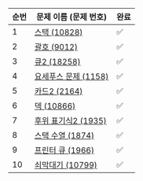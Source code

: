 | 순번 | 문제 이름 (문제 번호)         | 완료 |
| ------------------- | ---- |  ---- |
|  1  | [스택 (10828)](https://www.acmicpc.net/problem/10828)|  ✅  |
|  2  | [괄호 (9012)](https://www.acmicpc.net/problem/9012) |  ✅  |
|  3  | [큐2 (18258)](https://www.acmicpc.net/problem/18258) |  ✅  |
|  4  | [요세푸스 문제 (1158)](https://www.acmicpc.net/problem/1158) |  ✅  |
|  5  | [카드2 (2164)](https://www.acmicpc.net/problem/2164) |  ✅  |
|  6  | [덱 (10866)](https://www.acmicpc.net/problem/10866) |  ✅  |
|  7  | [후위 표기식2 (1935)](https://www.acmicpc.net/problem/1935) |  ✅  |
|  8  | [스택 수열 (1874)](https://www.acmicpc.net/problem/1874) |  ✅  |
|  9  | [프린터 큐 (1966)](https://www.acmicpc.net/problem/1966) |  ✅  |
|  10  | [쇠막대기 (10799)](https://www.acmicpc.net/problem/10799) |  ✅  |